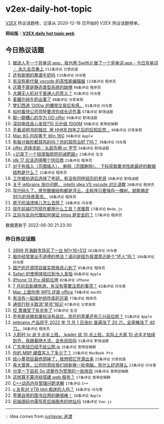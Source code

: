 # v2ex-daily-hot-topic

[V2EX](https://www.v2ex.com/) 热议话题榜，记录从 2020-12-18 日开始的 V2EX 热议话题榜单。

**网站版：[V2EX daily hot topic web](https://boojack.github.io/v2ex-daily-hot-topic-web/)**

## 今日热议话题

<!-- TODAY BEGIN -->

1. [据说人手一个背单词 app，我也用 SwiftUI 做了一个背单词 app - 今日背单词 ｜ 永久会员奉上](https://www.v2ex.com/t/863238) `211条评论` `分享创造`
1. [还有能喝的靠谱牛奶吗](https://www.v2ex.com/t/863122) `133条评论` `问与答`
1. [有没有能代替 vscode 的高性能编辑器](https://www.v2ex.com/t/863081) `113条评论` `程序员`
1. [这算不算是静态类型系统的缺憾](https://www.v2ex.com/t/863142) `99条评论` `程序员`
1. [大疆无人机对于普通人的意义？](https://www.v2ex.com/t/863103) `91条评论` `问与答`
1. [麦趣尔纯牛奶出事了](https://www.v2ex.com/t/863089) `88条评论` `分享发现`
1. [梦幻西游 1200w 的腰带交易后有感。](https://www.v2ex.com/t/863111) `81条评论` `问与答`
1. [如何看待公司领导要求你成长这件事](https://www.v2ex.com/t/863101) `67条评论` `职场话题`
1. [聊一聊糟心的华为 OD offer](https://www.v2ex.com/t/863240) `59条评论` `职场话题`
1. [深圳电信良心发现?10 元升级 1000M](https://www.v2ex.com/t/863159) `50条评论` `宽带症候群`
1. [不看说明书的报应, 用 HHKB 四年之后的后知后觉...](https://www.v2ex.com/t/863110) `48条评论` `分享发现`
1. [Mac 8G 内存等于 Win 16G](https://www.v2ex.com/t/863284) `34条评论` `Apple`
1. [有每分每秒都耳鸣的吗？你的耳鸣治好了吗？](https://www.v2ex.com/t/863254) `30条评论` `问与答`
1. [offer 选择求助：头部币圈 or 字节](https://www.v2ex.com/t/863141) `24条评论` `职场话题`
1. [<记录下一个轻度脂肪肝的减肥路>](https://www.v2ex.com/t/863246) `23条评论` `生活`
1. [jdk 17 应该选择哪个供应商](https://www.v2ex.com/t/863287) `21条评论` `程序员`
1. [对于有插入（范围插入）、 删除（范围删除）、 下标获取要求性能最好的数据结构是什么？](https://www.v2ex.com/t/863239) `21条评论` `程序员`
1. [工作被劝退后选择了考研，有没有同样经历的老哥](https://www.v2ex.com/t/863292) `20条评论` `职场话题`
1. [关于 jetbrains 涨价问题， intellij idea VS vscode 对比请教](https://www.v2ex.com/t/863139) `20条评论` `程序员`
1. [写代码久了，感觉数据结构都是浮云，主程序只要保存一棵树，就能搞定 95%的场景需求。](https://www.v2ex.com/t/863250) `18条评论` `程序员`
1. [房子的油漆味儿怎么去除？](https://www.v2ex.com/t/863079) `18条评论` `问与答`
1. [现在前端打包现在都用什么工具？求推荐](https://www.v2ex.com/t/863266) `17条评论` `Node.js`
1. [正向与反向代理如何保证 https 是安全的？](https://www.v2ex.com/t/863177) `17条评论` `程序员`

数据更新于 2022-06-30 21:23:30

<!-- TODAY END -->

### 昨日热议话题

<!-- YESTERDAY BEGIN -->

1. [3999 在海鲜市场买了一台 M1+16+512](https://www.v2ex.com/t/862834) `162条评论` `问与答`
1. [脑中经常冒出不道德的想法？请问是因为我潜意识是个“坏人”吗？](https://www.v2ex.com/t/862893) `104条评论` `问与答`
1. [国产的开源项目属实把我恶心到了](https://www.v2ex.com/t/862868) `95条评论` `程序员`
1. [Safari 的使用体验烂到令人发指](https://www.v2ex.com/t/862912) `86条评论` `Apple`
1. [iPhone 13 Pro 续航拉垮](https://www.v2ex.com/t/862846) `82条评论` `iPhone`
1. [7 月初去新疆旅游，有没有需要注意的事项？](https://www.v2ex.com/t/862874) `82条评论` `问与答`
1. [Mac 上面你用 WPS 还是 office](https://www.v2ex.com/t/862936) `79条评论` `macOS`
1. [有没有一起维护组件库的兄弟](https://www.v2ex.com/t/862898) `77条评论` `程序员`
1. [通信行程卡取消“星号”标记](https://www.v2ex.com/t/862938) `67条评论` `分享发现`
1. [哎 胃难受了有半年了](https://www.v2ex.com/t/862942) `57条评论` `生活`
1. [乔布斯说微软庸俗没有品位，现在的苹果还有几分品位呢？](https://www.v2ex.com/t/862909) `51条评论` `Apple`
1. [jetbrains 产品将于 2022 年 11 月 1 日涨价,普遍涨了 20 刀，全家桶涨了 40 刀。](https://www.v2ex.com/t/863011) `38条评论` `程序员`
1. [入职时 hr 说 9 点半上班， leader 说 10 点上班，实际上大家 10 点半才陆续到齐，我跟着随大流，会有风险吗](https://www.v2ex.com/t/862877) `31条评论` `职场话题`
1. [广东电信已经不给公网 ip](https://www.v2ex.com/t/862913) `25条评论` `宽带症候群`
1. [你的 MBP 硬盘写入了多少了？](https://www.v2ex.com/t/862956) `23条评论` `MacBook Pro`
1. [纸小墨项目最终鸽掉了，我想把它开源出来](https://www.v2ex.com/t/862975) `22条评论` `分享创造`
1. [喜大普奔，公司同意给我们组新换一批电脑，有什么好选择么](https://www.v2ex.com/t/862959) `22条评论` `问与答`
1. [分享一下目前 5g 流量作为宽带的一些体验](https://www.v2ex.com/t/862918) `20条评论` `宽带症候群`
1. [这样算不算违规搭建 web 服务？](https://www.v2ex.com/t/863000) `17条评论` `宽带症候群`
1. [C++动态内存管理问题求解](https://www.v2ex.com/t/862885) `17条评论` `C++`
1. [v 友有对 VTB Idol 痴迷的人吗？](https://www.v2ex.com/t/863052) `16条评论` `问与答`
1. [苹果自带的图书应用的确很棒！](https://www.v2ex.com/t/862945) `16条评论` `Apple`
1. [前端源码中需写死后端服务的地址吗](https://www.v2ex.com/t/862910) `16条评论` `Vue.js`

<!-- YESTERDAY END -->

---

💡 Idea comes from [justjavac 迷渡](https://github.com/justjavac/)
